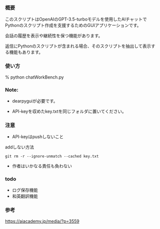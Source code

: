  ### 概要
このスクリプトはOpenAIのGPT-3.5-turboモデルを使用したAIチャットでPythonのスクリプト作成を支援するためのGUIアプリケーションです。<p>
会話の履歴を表示や継続性を保つ機能があります。<p>
返信にPythonのスクリプトが含まれる場合、そのスクリプトを抽出して表示する機能もあります。<p>

### 使い方
% python chatWorkBench.py  <p>
 <p>

### Note: <p>

 * dearpyguiが必要です。 <p>
 * API-keyを収めたkey.txtを同じフォルダに置いてください。 <p>
 <p>
  
### 注意

- API-keyはpushしないこと <p>
 <p>
 
addしない方法<p>

   ```
   git rm -r --ignore-unmatch --cached key.txt
   ```

- 作者はいかなる責任も負わない

### todo

- ログ保存機能
- 和英翻訳機能

### 参考
https://aiacademy.jp/media/?p=3559
